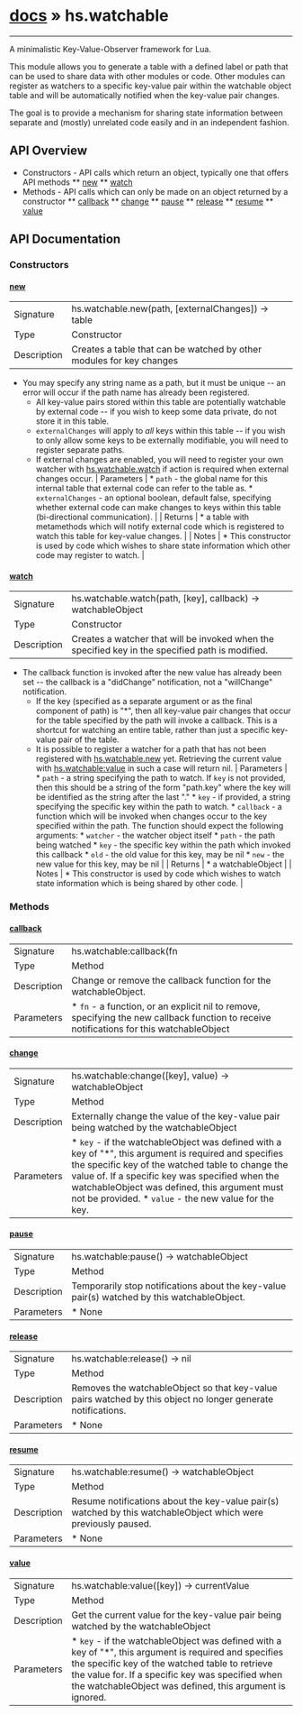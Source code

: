 # [docs](index.md) » hs.watchable
---

A minimalistic Key-Value-Observer framework for Lua.

This module allows you to generate a table with a defined label or path that can be used to share data with other modules or code.  Other modules can register as watchers to a specific key-value pair within the watchable object table and will be automatically notified when the key-value pair changes.

The goal is to provide a mechanism for sharing state information between separate and (mostly) unrelated code easily and in an independent fashion.

## API Overview
* Constructors - API calls which return an object, typically one that offers API methods
** [new](#new)
** [watch](#watch)
* Methods - API calls which can only be made on an object returned by a constructor
** [callback](#callback)
** [change](#change)
** [pause](#pause)
** [release](#release)
** [resume](#resume)
** [value](#value)

## API Documentation

### Constructors

#### [new](#new)
| | |
|-|-|
| Signature   | hs.watchable.new(path, [externalChanges]) -> table  |
| Type        | Constructor |
| Description | Creates a table that can be watched by other modules for key changes |
   * You may specify any string name as a path, but it must be unique -- an error will occur if the path name has already been registered.
     * All key-value pairs stored within this table are potentially watchable by external code -- if you wish to keep some data private, do not store it in this table.
     * `externalChanges` will apply to *all* keys within this table -- if you wish to only allow some keys to be externally modifiable, you will need to register separate paths.
     * If external changes are enabled, you will need to register your own watcher with [hs.watchable.watch](#watch) if action is required when external changes occur.
| Parameters |  * `path`            - the global name for this internal table that external code can refer to the table as. * `externalChanges` - an optional boolean, default false, specifying whether external code can make changes to keys within this table (bi-directional communication). | | Returns |  * a table with metamethods which will notify external code which is registered to watch this table for key-value changes. | | Notes |  * This constructor is used by code which wishes to share state information which other code may register to watch. | 
#### [watch](#watch)
| | |
|-|-|
| Signature   | hs.watchable.watch(path, [key], callback) -> watchableObject  |
| Type        | Constructor |
| Description | Creates a watcher that will be invoked when the specified key in the specified path is modified. |
   * The callback function is invoked after the new value has already been set -- the callback is a "didChange" notification, not a "willChange" notification.
     * If the key (specified as a separate argument or as the final component of path) is "*", then all key-value pair changes that occur for the table specified by the path will invoke a callback.  This is a shortcut for watching an entire table, rather than just a specific key-value pair of the table.
     * It is possible to register a watcher for a path that has not been registered with [hs.watchable.new](#new) yet. Retrieving the current value with [hs.watchable:value](#value) in such a case will return nil.
| Parameters |  * `path`     - a string specifying the path to watch.  If `key` is not provided, then this should be a string of the form "path.key" where the key will be identified as the string after the last "." * `key`      - if provided, a string specifying the specific key within the path to watch. * `callback` - a function which will be invoked when changes occur to the key specified within the path.  The function should expect the following arguments:   * `watcher` - the watcher object itself   * `path`    - the path being watched   * `key`     - the specific key within the path which invoked this callback   * `old`     - the old value for this key, may be nil   * `new`     - the new value for this key, may be nil | | Returns |  * a watchableObject | | Notes |  * This constructor is used by code which wishes to watch state information which is being shared by other code. | 
### Methods

#### [callback](#callback)
| | |
|-|-|
| Signature   | hs.watchable:callback(fn | nil) -> watchableObject  |
| Type        | Method |
| Description | Change or remove the callback function for the watchableObject. |
| Parameters |  * `fn` - a function, or an explicit nil to remove, specifying the new callback function to receive notifications for this watchableObject | | Returns |  * the watchableObject | | Notes |  * see [hs.watchable.watch](#watch) for a description of the arguments the callback function should expect. | 
#### [change](#change)
| | |
|-|-|
| Signature   | hs.watchable:change([key], value) -> watchableObject  |
| Type        | Method |
| Description | Externally change the value of the key-value pair being watched by the watchableObject |
| Parameters |  * `key`   - if the watchableObject was defined with a key of "*", this argument is required and specifies the specific key of the watched table to change the value of.  If a specific key was specified when the watchableObject was defined, this argument must not be provided. * `value` - the new value for the key. | | Returns |  * the watchableObject | | Notes |  * if external changes are not allowed for the specified path, this method generates an error | 
#### [pause](#pause)
| | |
|-|-|
| Signature   | hs.watchable:pause() -> watchableObject  |
| Type        | Method |
| Description | Temporarily stop notifications about the key-value pair(s) watched by this watchableObject. |
| Parameters |  * None | | Returns |  * the watchableObject | 
#### [release](#release)
| | |
|-|-|
| Signature   | hs.watchable:release() -> nil  |
| Type        | Method |
| Description | Removes the watchableObject so that key-value pairs watched by this object no longer generate notifications. |
| Parameters |  * None | | Returns |  * nil | 
#### [resume](#resume)
| | |
|-|-|
| Signature   | hs.watchable:resume() -> watchableObject  |
| Type        | Method |
| Description | Resume notifications about the key-value pair(s) watched by this watchableObject which were previously paused. |
| Parameters |  * None | | Returns |  * the watchableObject | 
#### [value](#value)
| | |
|-|-|
| Signature   | hs.watchable:value([key]) -> currentValue  |
| Type        | Method |
| Description | Get the current value for the key-value pair being watched by the watchableObject |
| Parameters |  * `key` - if the watchableObject was defined with a key of "*", this argument is required and specifies the specific key of the watched table to retrieve the value for.  If a specific key was specified when the watchableObject was defined, this argument is ignored. | | Returns |  * The current value for the key-value pair being watched by the watchableObject. May be nil. | 